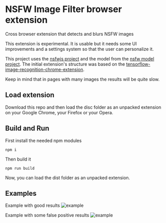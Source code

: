 # NSFW Image Filter browser extension
Cross browser extension that detects and blurs NSFW images

This extension is experimental. It is usable but it needs some UI improvements and a settings system so that the user can personalize it.

This project uses the [nsfwjs project](https://github.com/infinitered/nsfwjs) and the model from the [nsfw model project](https://github.com/gantman/nsfw_model). The initial extension's structure was based on the [tensorflow-image-recognition-chrome-extension](https://github.com/JK0N/tensorflow-image-recognition-chrome-extension).

Keep in mind that in pages with many images the results will be quite slow.

## Load extension

Download this repo and then load the disc folder as an unpacked extension on your Google Chrome, your Firefox or your Opera. 


## Build and Run

First install the needed npm modules
```
npm i
```

Then build it
```
npm run build
```

Now, you can load the dist folder as an unpacked extension.


## Examples

Example with good results
![example](https://raw.githubusercontent.com/GramThanos/NSFW-Image-Filter-Browser-Extension/master/examples/Screenshot-1.png)

Example with some false positive results
![example](https://raw.githubusercontent.com/GramThanos/NSFW-Image-Filter-Browser-Extension/master/examples/Screenshot-2.png)

